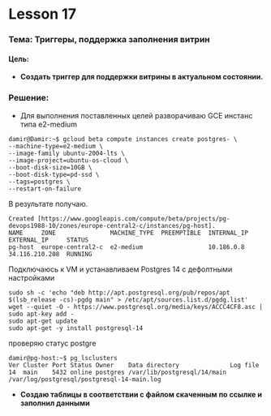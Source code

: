 # Lesson 17
### Тема: Триггеры, поддержка заполнения витрин

#### Цель:
* __Создать триггер для поддержки витрины в актуальном состоянии.__

### Решение:

* Для выполнения поставленных целей разворачиваю GCE инстанс типа e2-medium
```
damir@Damir:~$ gcloud beta compute instances create postgres- \
--machine-type=e2-medium \
--image-family ubuntu-2004-lts \
--image-project=ubuntu-os-cloud \
--boot-disk-size=10GB \
--boot-disk-type=pd-ssd \
--tags=postgres \
--restart-on-failure
```
В результате получаю.
```
Created [https://www.googleapis.com/compute/beta/projects/pg-devops1988-10/zones/europe-central2-c/instances/pg-host].
NAME     ZONE               MACHINE_TYPE  PREEMPTIBLE  INTERNAL_IP  EXTERNAL_IP     STATUS
pg-host  europe-central2-c  e2-medium                  10.186.0.8   34.116.210.208  RUNNING
```
Подключаюсь к VM и устанавливаем Postgres 14 с дефолтными настройками

```
sudo sh -c 'echo "deb http://apt.postgresql.org/pub/repos/apt $(lsb_release -cs)-pgdg main" > /etc/apt/sources.list.d/pgdg.list'
wget --quiet -O - https://www.postgresql.org/media/keys/ACCC4CF8.asc | sudo apt-key add -
sudo apt-get update
sudo apt-get -y install postgresql-14
```
проверяю статус postgre
```
damir@pg-host:~$ pg_lsclusters
Ver Cluster Port Status Owner    Data directory              Log file
14  main    5432 online postgres /var/lib/postgresql/14/main /var/log/postgresql/postgresql-14-main.log
```
* __Cоздаю таблицы в соответствии с файлом скаченным по ссылке и заполнил данными__
 
